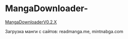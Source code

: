 # MangaDownloader-
[MangaDownloaderV0.2.X](https://github.com/nvjrsgu/MangaDownloader-/blob/master/out/MangaDownloader-.jar)

Загрузка манги с сайтов: readmanga.me, mintnabga.com

